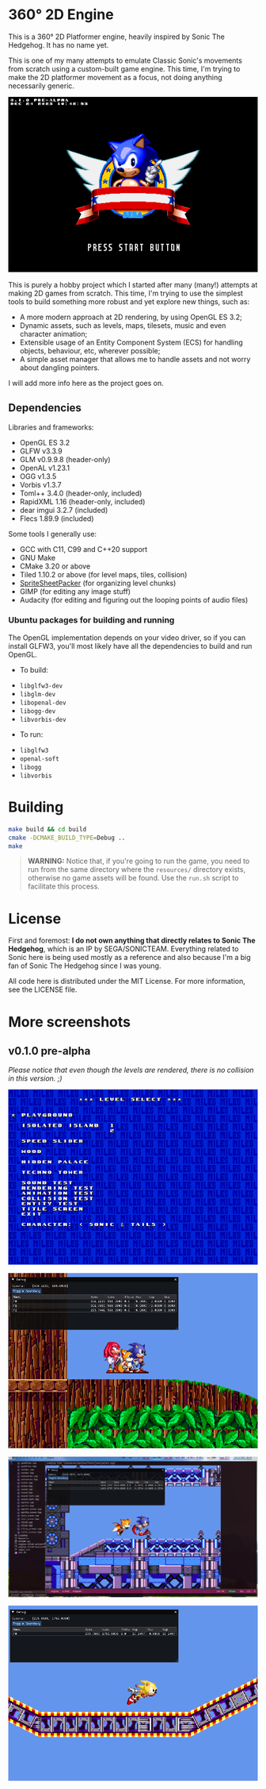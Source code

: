 # 360° 2D Engine

This is a 360° 2D Platformer engine, heavily inspired by Sonic The Hedgehog. It has no name yet.

This is one of my many attempts to emulate Classic Sonic's movements from scratch using a custom-built game engine. This time, I'm trying to make the 2D platformer movement as a focus, not doing anything necessarily generic.

<center>

![Title Screen with Sonic, build date information and a "PRESS START BUTTON" text](./screenshots/titlescreen.png)

</center>

This is purely a hobby project which I started after many (many!) attempts at making 2D games from scratch. This time, I'm trying to use the simplest tools to build something more robust and yet explore new things, such as:

- A more modern approach at 2D rendering, by using OpenGL ES 3.2;
- Dynamic assets, such as levels, maps, tilesets, music and even character animation;
- Extensible usage of an Entity Component System (ECS) for handling objects, behaviour, etc, wherever possible;
- A simple asset manager that allows me to handle assets and not worry about dangling pointers.

I will add more info here as the project goes on.

## Dependencies

Libraries and frameworks:

- OpenGL ES 3.2
- GLFW v3.3.9
- GLM v0.9.9.8 (header-only)
- OpenAL v1.23.1
- OGG v1.3.5
- Vorbis v1.3.7
- Toml++ 3.4.0 (header-only, included)
- RapidXML 1.16 (header-only, included)
- dear imgui 3.2.7 (included)
- Flecs 1.89.9 (included)

Some tools I generally use:

- GCC with C11, C99 and C++20 support
- GNU Make
- CMake 3.20 or above
- Tiled 1.10.2 or above (for level maps, tiles, collision)
- [SpriteSheetPacker](http://amakaseev.github.io/sprite-sheet-packer/) (for organizing level chunks)
- GIMP (for editing any image stuff)
- Audacity (for editing and figuring out the looping points of audio files)

### Ubuntu packages for building and running

The OpenGL implementation depends on your video driver, so if you can install GLFW3, you'll most likely have all the dependencies to build and run OpenGL.

* To build:

- `libglfw3-dev`
- `libglm-dev`
- `libopenal-dev`
- `libogg-dev`
- `libvorbis-dev`

* To run:

- `libglfw3`
- `openal-soft`
- `libogg`
- `libvorbis`

# Building

```bash
make build && cd build
cmake -DCMAKE_BUILD_TYPE=Debug ..
make
```

> **WARNING:** Notice that, if you're going to run the game, you need to run from the same directory where the `resources/` directory exists, otherwise no game assets will be found. Use the `run.sh` script to facilitate this process.

# License

First and foremost: **I do not own anything that directly relates to Sonic The Hedgehog**, which is an IP by SEGA/SONICTEAM. Everything related to Sonic here is being used mostly as a reference and also because I'm a big fan of Sonic The Hedgehog since I was young.

All code here is distributed under the MIT License. For more information, see the LICENSE file.


# More screenshots

## v0.1.0 pre-alpha

_Please notice that even though the levels are rendered, there is no collision in this version. ;)_

<center>

![Level Select screen.](./screenshots/levelselect.png)

![Wood Zone with three characters at same time.](./screenshots/wood-3chars.png)

![Techno Tower Zone](./screenshots/technotower.png)

![Super Sonic](./screenshots/supersonic.png)

</center>
